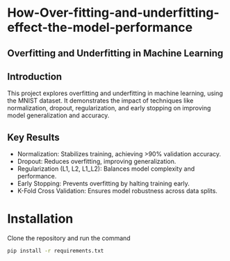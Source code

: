 # How-Over-fitting-and-underfitting-effect-the-model-performance
## Overfitting and Underfitting in Machine Learning
## Introduction
This project explores overfitting and underfitting in machine learning, using the MNIST dataset. It demonstrates the impact of techniques like normalization, dropout, regularization, and early stopping on improving model generalization and accuracy.
## Key Results
- Normalization: Stabilizes training, achieving >90% validation accuracy.
- Dropout: Reduces overfitting, improving generalization.
- Regularization (L1, L2, L1_L2): Balances model complexity and performance.
- Early Stopping: Prevents overfitting by halting training early.
- K-Fold Cross Validation: Ensures model robustness across data splits.

# Installation
Clone the repository and run the command
```bash
pip install -r requirements.txt

